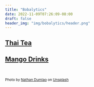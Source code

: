 ```yaml
---
title: "Bobalytics"
date: 2022-11-09T07:26:09-08:00
draft: false
header_img: "img/bobalytics/header.png"
---
```


## <a href="../../thai_tea_bobalytics">Thai Tea</a>

## <a href="../../mango_bobalytics">Mango Drinks</a>

<br>


<small>Photo by <a href="https://unsplash.com/@nate_dumlao?utm_source=unsplash&utm_medium=referral&utm_content=creditCopyText">Nathan Dumlao</a> on <a href="https://unsplash.com/s/photos/coffee?utm_source=unsplash&utm_medium=referral&utm_content=creditCopyText">Unsplash</a>
</small>